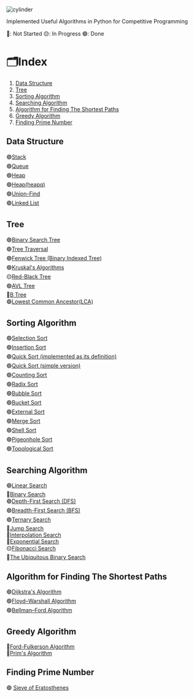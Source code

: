 ![cylinder](https://capsule-render.vercel.app/api?type=cylinder&color=auto&text=Algorithms&fontAlignY=45&fontSize=40&height=170&animation=blinking&desc=in%20Python&descAlignY=70)


Implemented Useful Algorithms in Python for Competitive Programming

🔴: Not Started
🟡: In Progress
🟢: Done

# 🗂️Index
1. [Data Structure](#Data-Structure)
2. [Tree](#Tree)
3. [Sorting Algorithm](#Sorting-Algorithm)
4. [Searching Algorithm](#Searching-Algorithm)
5. [Algorithm for Finding The Shortest Paths](#Algorithm-for-Finding-The-Shortest-Paths)
6. [Greedy Algorithm](#Greedy-Algorithm)
7. [Finding Prime Number](#Finding-Prime-Number)


## Data Structure
🟢[Stack](https://github.com/minjikang0822/Algorithms/blob/master/001_Stack.py)
</br>
🟢[Queue](https://github.com/minjikang0822/Algorithms/blob/master/002_Queue.py)
</br>
🟢[Heap](https://github.com/minjikang0822/Algorithms/blob/master/003_Heap.py)
</br>
🟢[Heap(heapq)](https://github.com/minjikang0822/Algorithms/blob/master/004_Heap(heapq).py)
</br>
🟢[Union-Find](https://github.com/minjikang0822/Algorithms/blob/main/018_UnionFind.py)
</br>
🟢[Linked List](https://github.com/minjikang0822/Algorithms/blob/main/039_LinkedList.py)



## Tree
🟢[Binary Search Tree](https://github.com/minjikang0822/Algorithms/blob/master/005_BinarySearchTree.py)
</br>
🟢[Tree Traversal](https://github.com/minjikang0822/Algorithms/blob/master/006_TreeTraversal.py)
</br>
🟢[Fenwick Tree (Binary Indexed Tree)](https://github.com/minjikang0822/Algorithms/blob/master/007_FenwickTree.py)
</br>
🟢[Kruskal's Algorithms](https://github.com/minjikang0822/Algorithms/blob/main/019_Kruskals.py)
</br>
🟡[Red-Black Tree](https://github.com/minjikang0822/Algorithms/blob/main/036_RedBlackTree.py)
</br>
🟢[AVL Tree](https://github.com/minjikang0822/Algorithms/blob/main/037_AVLTree.py)
</br>
🔴[B Tree](https://github.com/minjikang0822/Algorithms/blob/main/038_BTree.py)
</br>
🟢[Lowest Common Ancestor(LCA)](https://github.com/minjikang0822/Algorithms/blob/main/042_LCA.py)



## Sorting Algorithm
🟢[Selection Sort](https://github.com/minjikang0822/Algorithms/blob/master/008_SelectionSort.py)
</br>
🟢[Insertion Sort](https://github.com/minjikang0822/Algorithms/blob/master/009_InsertionSort.py)
</br>
🟢[Quick Sort (implemented as its definition)](https://github.com/minjikang0822/Algorithms/blob/master/010_QuickSort.py)
</br>
🟢[Quick Sort (simple version)](https://github.com/minjikang0822/Algorithms/blob/master/011_QuickSort(simple).py)
</br>
🟢[Counting Sort](https://github.com/minjikang0822/Algorithms/blob/master/012_CountingSort.py)
</br>
🟢[Radix Sort](https://github.com/minjikang0822/Algorithms/blob/main/021_RadixSort.py)
</br>
🟢[Bubble Sort](https://github.com/minjikang0822/Algorithms/blob/main/022_BubbleSort.py)
</br>
🟢[Bucket Sort](https://github.com/minjikang0822/Algorithms/blob/main/025_BucketSort.py)
</br>
🟢[External Sort](https://github.com/minjikang0822/Algorithms/blob/main/027_ExternalSort.py)
</br>
🟢[Merge Sort](https://github.com/minjikang0822/Algorithms/blob/main/023_MergeSort.py)
</br>
🟢[Shell Sort](https://github.com/minjikang0822/Algorithms/blob/main/024_ShellSort.py)
</br>
🟢[Pigeonhole Sort](https://github.com/minjikang0822/Algorithms/blob/main/028_PigeonholeSort.py)
</br>
🟢[Topological Sort](https://github.com/minjikang0822/Algorithms/blob/main/020_TopologicalSort.py)



## Searching Algorithm
🟢[Linear Search](https://github.com/minjikang0822/Algorithms/blob/main/026_LinearSearch.py)
</br>
🔴[Binary Search]()
</br>
🟢[Depth-First Search (DFS)](https://github.com/minjikang0822/Algorithms/blob/main/013_DepthFirstSearch(DFS).py)
</br>
🟢[Breadth-First Search (BFS)](https://github.com/minjikang0822/Algorithms/blob/main/014_BreadthFirstSearch(BFS).py)
</br>
🟢[Ternary Search](https://github.com/minjikang0822/Algorithms/blob/main/030_TernarySearch.py)
</br>
🔴[Jump Search]()
</br>
🔴[Interpolation Search]()
</br>
🔴[Exponential Search]()
</br>
🟡[Fibonacci Search]()
</br>
🔴[The Ubiquitous Binary Search]()



## Algorithm for Finding The Shortest Paths
🟢[Dijkstra's Algorithm](https://github.com/minjikang0822/Algorithms/blob/main/015_Dijkstras.py)
</br>
🟢[Floyd–Warshall Algorithm](https://github.com/minjikang0822/Algorithms/blob/main/016_FloydWarshall.py)
</br>
🟢[Bellman–Ford Algorithm](https://github.com/minjikang0822/Algorithms/blob/main/017_BellmanFord.py)



## Greedy Algorithm
🔴[Ford-Fulkerson Algorithm](https://github.com/minjikang0822/Algorithms/blob/main/040_FordFulkerson.py)
<br>
🔴[Prim's Algorithm](https://github.com/minjikang0822/Algorithms/blob/main/041_Prims.py)



## Finding Prime Number
🟢 [Sieve of Eratosthenes](https://github.com/minjikang0822/Algorithms/blob/main/43_SieveOfEratosthenes.py)

